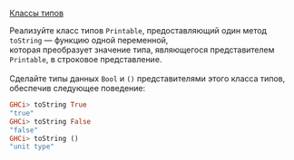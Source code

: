[Классы типов](https://stepik.org/lesson/8420/step/7)

Реализуйте класс типов `Printable`, предоставляющий один метод `toString` — функцию одной переменной,  
которая преобразует значение типа, являющегося представителем `Printable`, в строковое представление.  
\
Сделайте типы данных `Bool` и `()` представителями этого класса типов, обеспечив следующее поведение:  
```haskell
GHCi> toString True
"true"
GHCi> toString False
"false"
GHCi> toString ()
"unit type"
```  

